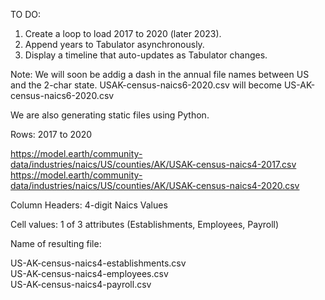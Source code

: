 TO DO:

1. Create a loop to load 2017 to 2020 (later 2023).
2. Append years to Tabulator asynchronously.
3. Display a timeline that auto-updates as Tabulator changes.

Note: We will soon be addig a dash in the annual file names between US and the 2-char state.
USAK-census-naics6-2020.csv will become US-AK-census-naics6-2020.csv

We are also generating static files using Python.

Rows: 2017 to 2020

https://model.earth/community-data/industries/naics/US/counties/AK/USAK-census-naics4-2017.csv
https://model.earth/community-data/industries/naics/US/counties/AK/USAK-census-naics4-2020.csv

Column Headers: 4-digit Naics Values

Cell values: 1 of 3 attributes (Establishments, Employees, Payroll)

Name of resulting file:

US-AK-census-naics4-establishments.csv  
US-AK-census-naics4-employees.csv  
US-AK-census-naics4-payroll.csv  